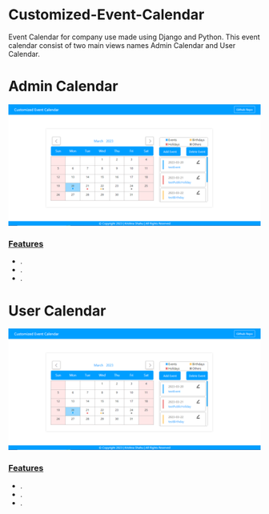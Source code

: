 

# Customized-Event-Calendar
Event Calendar for company use made using Django and Python. This event calendar consist of two main views names Admin Calendar and User Calendar. 

# Admin Calendar 
  <img src = "./adminCalendar.png" alt = "adminCalendar">
  <u><h3>Features</h3></u>
<ul>
  <li> .</li>
  <li> .</li>
  <li> .</li>
</ul> 

# User Calendar 
  <img src = "./adminCalendar.png" alt = "userCalendar">
  <u><h3>Features</h3></u>
<ul>
  <li> .</li>
  <li> .</li>
  <li> .</li>
</ul> 
